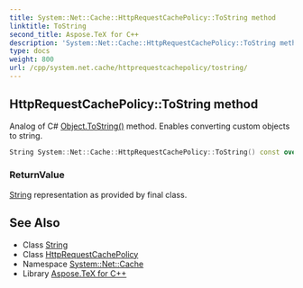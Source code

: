 ```yaml
---
title: System::Net::Cache::HttpRequestCachePolicy::ToString method
linktitle: ToString
second_title: Aspose.TeX for C++
description: 'System::Net::Cache::HttpRequestCachePolicy::ToString method. Analog of C# Object.ToString() method. Enables converting custom objects to string in C++.'
type: docs
weight: 800
url: /cpp/system.net.cache/httprequestcachepolicy/tostring/
---
```

## HttpRequestCachePolicy::ToString method


Analog of C# [Object.ToString()](../../../system/object/tostring/) method. Enables converting custom objects to string.

```cpp
String System::Net::Cache::HttpRequestCachePolicy::ToString() const override
```


### ReturnValue

[String](../../../system/string/) representation as provided by final class.

## See Also

* Class [String](../../../system/string/)
* Class [HttpRequestCachePolicy](../)
* Namespace [System::Net::Cache](../../)
* Library [Aspose.TeX for C++](../../../)
